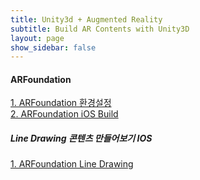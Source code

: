 ```yaml
---
title: Unity3d + Augmented Reality
subtitle: Build AR Contents with Unity3D
layout: page
show_sidebar: false
---
```

  
#### ARFoundation
[1. ARFoundation 환경설정](https://beatchoi.github.io/unity3d/basics/2020/12/14/ARFoundation01/)  
[2. ARFoundation iOS Build](https://beatchoi.github.io/unity3d/basics/2021/01/19/ARFoundationIosBuild/) 
##### Line Drawing 콘텐츠 만들어보기 IOS
[1. ARFoundation Line Drawing](https://beatchoi.github.io/unity3d/basics/2021/01/19/ARFoundationLineDrawing/)  

